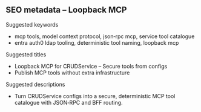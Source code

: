 ## SEO metadata – Loopback MCP

Suggested keywords
- mcp tools, model context protocol, json‑rpc mcp, service tool catalogue
- entra auth0 ldap tooling, deterministic tool naming, loopback mcp

Suggested titles
- Loopback MCP for CRUDService – Secure tools from configs
- Publish MCP tools without extra infrastructure

Suggested descriptions
- Turn CRUDService configs into a secure, deterministic MCP tool catalogue with JSON‑RPC and BFF routing.


